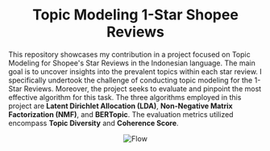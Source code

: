 <div align="center">
  
  # Topic Modeling 1-Star Shopee Reviews

</div>

This repository showcases my contribution in a project focused on Topic Modeling for Shopee's Star Reviews in the Indonesian language. The main goal is to uncover insights into the prevalent topics within each star review. I specifically undertook the challenge of conducting topic modeling for the 1-Star Reviews. Moreover, the project seeks to evaluate and pinpoint the most effective algorithm for this task. The three algorithms employed in this project are **Latent Dirichlet Allocation (LDA)**, **Non-Negative Matrix Factorization (NMF)**, and **BERTopic**. The evaluation metrics utilized encompass **Topic Diversity** and **Coherence Score**.

<div align="center">
  <img src="https://github.com/Rlvtick/Topic-Modeling-Shopee-Reviews/assets/104807940/21e2d6c3-b856-41a1-a004-7f2fab4435e5" alt="Flow">
</div>
